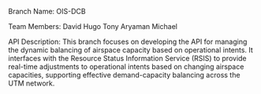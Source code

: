 Branch Name: OIS-DCB

Team Members:
David
Hugo
Tony
Aryaman
Michael

API Description:
This branch focuses on developing the API for managing the dynamic balancing of airspace capacity based on operational intents. It interfaces with the Resource Status Information Service (RSIS) to provide real-time adjustments to operational intents based on changing airspace capacities, supporting effective demand-capacity balancing across the UTM network.
